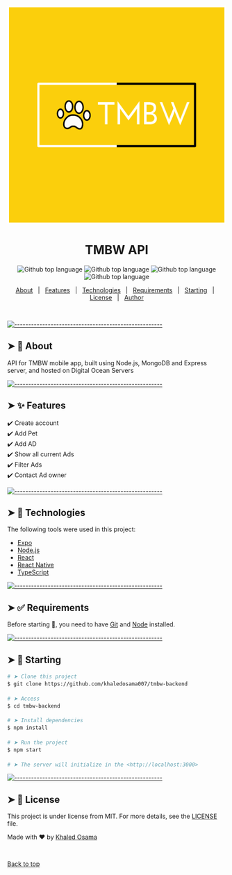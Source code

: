   <!-- ⚠️ This README has been generated from the file(s) "blueprint.md" ⚠️-->
  <p align="center">
  <img src="./icon.png" alt="Rest Api Nodejs Mongodb"/>
  </p>
  </div>

  <h1 align="center">TMBW API</h1>

  <p align="center">
    <img alt="Github top language" src="https://img.shields.io/github/languages/code-size/khaledosama007/tmbw-backend?style=for-the-badge">
    <img alt="Github top language" src="https://img.shields.io/david/khaledosama007/tmbw-backend?style=for-the-badge">

  <img alt="Github top language" src="https://img.shields.io/github/issues/khaledosama007/tmbw-backend?style=for-the-badge">

  <img alt="Github top language" src="https://img.shields.io/github/license/khaledosama007/tmbw-backend?style=for-the-badge">

  </p>

  <!-- Status -->

  <!-- <h4 align="center"> 
    🚧  Rest Api Nodejs Mongodb 🚀 Under construction...  🚧
  </h4> 

  <hr> -->

  <p align="center">
    <a href="#dart-about">About</a> &#xa0; | &#xa0; 
    <a href="#sparkles-features">Features</a> &#xa0; | &#xa0;
    <a href="#rocket-technologies">Technologies</a> &#xa0; | &#xa0;
    <a href="#white_check_mark-requirements">Requirements</a> &#xa0; | &#xa0;
    <a href="#checkered_flag-starting">Starting</a> &#xa0; | &#xa0;
    <a href="#memo-license">License</a> &#xa0; | &#xa0;
    <a href="https://github.com/khaledosama007" target="_blank">Author</a>
  </p>

  <br>

[![-----------------------------------------------------](https://raw.githubusercontent.com/andreasbm/readme/master/assets/lines/colored.png)](#dart-about-)

## ➤ :dart: About

API for TMBW mobile app, built using Node.js, MongoDB and Express server, and hosted on Digital Ocean Servers

[![-----------------------------------------------------](https://raw.githubusercontent.com/andreasbm/readme/master/assets/lines/colored.png)](#sparkles-features-)

## ➤ :sparkles: Features

:heavy_check_mark: Create account\
 :heavy_check_mark: Add Pet\
 :heavy_check_mark: Add AD \
 :heavy_check_mark: Show all current Ads\
 :heavy_check_mark: Filter Ads\
 :heavy_check_mark: Contact Ad owner

[![-----------------------------------------------------](https://raw.githubusercontent.com/andreasbm/readme/master/assets/lines/colored.png)](#rocket-technologies-)

## ➤ :rocket: Technologies

The following tools were used in this project:

- [Expo](https://expo.io/)
- [Node.js](https://nodejs.org/en/)
- [React](https://pt-br.reactjs.org/)
- [React Native](https://reactnative.dev/)
- [TypeScript](https://www.typescriptlang.org/)

[![-----------------------------------------------------](https://raw.githubusercontent.com/andreasbm/readme/master/assets/lines/colored.png)](#white_check_mark-requirements-)

## ➤ :white_check_mark: Requirements

Before starting :checkered_flag:, you need to have [Git](https://git-scm.com) and [Node](https://nodejs.org/en/) installed.

[![-----------------------------------------------------](https://raw.githubusercontent.com/andreasbm/readme/master/assets/lines/colored.png)](#checkered_flag-starting-)

## ➤ :checkered_flag: Starting

```bash
# ➤ Clone this project
$ git clone https://github.com/khaledosama007/tmbw-backend

# ➤ Access
$ cd tmbw-backend

# ➤ Install dependencies
$ npm install

# ➤ Run the project
$ npm start

# ➤ The server will initialize in the <http://localhost:3000>
```

[![-----------------------------------------------------](https://raw.githubusercontent.com/andreasbm/readme/master/assets/lines/colored.png)](#memo-license-)

## ➤ :memo: License

This project is under license from MIT. For more details, see the [LICENSE](LICENSE.md) file.

Made with :heart: by <a href="https://github.com/khaledosama007" target="_blank">Khaled Osama</a>

&#xa0;

<a href="#top">Back to top</a>
